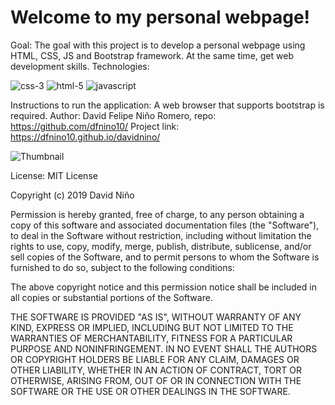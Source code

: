 # Welcome to my personal webpage!
Goal:
The goal with this project is to develop a personal webpage using HTML, CSS, JS and Bootstrap framework. At the same time, get web development skills. 
Technologies:
    
![css-3](https://user-images.githubusercontent.com/35967331/63294797-d66c1f00-c290-11e9-8315-d841ef4dc490.png)
![html-5](https://user-images.githubusercontent.com/35967331/63294799-d704b580-c290-11e9-9142-f185b922abc7.png)
![javascript](https://user-images.githubusercontent.com/35967331/63294800-d704b580-c290-11e9-944a-08f34b59ae4c.png)


Instructions to run the application:
A web browser that supports bootstrap is required.
Author: David Felipe Niño Romero, repo: https://github.com/dfnino10/
Project link: https://dfnino10.github.io/davidnino/

![Thumbnail](https://user-images.githubusercontent.com/35967331/63294887-00bddc80-c291-11e9-8119-913a8c0a08b6.png)
 
License: 
MIT License

Copyright (c) 2019 David Niño

Permission is hereby granted, free of charge, to any person obtaining a copy
of this software and associated documentation files (the "Software"), to deal
in the Software without restriction, including without limitation the rights
to use, copy, modify, merge, publish, distribute, sublicense, and/or sell
copies of the Software, and to permit persons to whom the Software is
furnished to do so, subject to the following conditions:

The above copyright notice and this permission notice shall be included in all
copies or substantial portions of the Software.

THE SOFTWARE IS PROVIDED "AS IS", WITHOUT WARRANTY OF ANY KIND, EXPRESS OR
IMPLIED, INCLUDING BUT NOT LIMITED TO THE WARRANTIES OF MERCHANTABILITY,
FITNESS FOR A PARTICULAR PURPOSE AND NONINFRINGEMENT. IN NO EVENT SHALL THE
AUTHORS OR COPYRIGHT HOLDERS BE LIABLE FOR ANY CLAIM, DAMAGES OR OTHER
LIABILITY, WHETHER IN AN ACTION OF CONTRACT, TORT OR OTHERWISE, ARISING FROM,
OUT OF OR IN CONNECTION WITH THE SOFTWARE OR THE USE OR OTHER DEALINGS IN THE
SOFTWARE.
